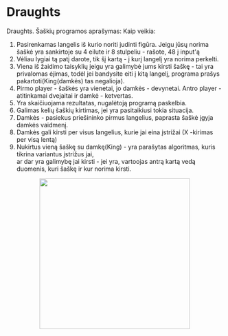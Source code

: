 # Draughts
Draughts.
Šaškių programos aprašymas:
Kaip veikia: 
1. Pasirenkamas langelis iš kurio noriti judinti figūra. Jeigu jūsų norima šaškė
yra sankirtoje su 4 eilute ir 8 stulpeliu - rašote, 48 į input'ą
2. Vėliau lygiai tą patį darote, tik šį kartą - į kurį langelį yra norima perkelti.
3. Viena iš žaidimo taisyklių jeigu yra galimybė jums kirsti šaškę - tai yra privalomas
ėjimas, todėl jei bandysite eiti į kitą langelį, programa prašys pakartoti(King(damkės) tas negalioja).
4. Pirmo player - šaškės yra vienetai, jo damkės  - devynetai.
   Antro player - atitinkamai dvejaitai ir damkė - ketvertas.
5. Yra skaičiuojama rezultatas, nugalėtoją programą paskelbia.
6. Galimas kelių šaškių kirtimas, jei yra pasitaikiusi tokia situacija.
7. Damkės - pasiekus priešininko pirmus langelius, paprasta šaškė įgyja damkės vaidmenį.
8. Damkės gali kirsti per visus langelius, kurie jai eina įstrižai (X -kirimas per visą lentą)
9. Nukirtus vieną šaškę su damkę(King) - yra parašytas algoritmas, kuris tikrina variantus įstrižus jai,  
   ar dar yra galimybę jai kirsti - jei yra, vartoojas antrą kartą vedą duomenis, kuri šaškę ir kur norima kirsti.
<p align="center">
  <img src="https://drive.google.com/open?id=1oBnv2HAHRDQKfkd6QNVX6T7ALrEZstBg" width="350"/>
 
</p>
